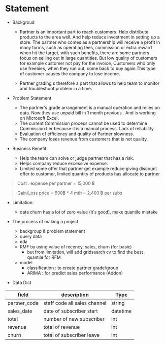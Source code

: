 # Statement

- Backgroud
  * Partner is an important part to reach customers. Help distribute products to the area well. And help reduce investment in setting up a store. The partner who comes as a partnership will receive a profit in many forms, such as operating fees, commission or extra reward when hit the target, with such benefits, there are some partners focus on selling out in large quantities. But low quality of customers for example customer not pay for the invoice, Customers who only use freebies, when they run out, come back to buy again.This type of customer causes the company to lose income.

  * Partner grading s therefore a part that allows to help team to monitor and troubleshoot problem in a time.


- Problem Statement
  * The partner's grade arrangement is a manual operation and relies on data. Now they use unpaid bill in 1 month previous . And is working on Microsoft Excel.
  * The current Commission process cannot be used to determine Commission tier because it is a manual process. Lack of reliability.
  * Evaluation of efficiency and quality of Partner slowness.
  * The company loses revenue from customers that is not quality.

- Business Benefit:
  * Help the team can solve or judge partner that has a risk.
  * Helps company reduce excessive expense.
  * Limited some offer that partner get example reduce giving discount offer to customer, limited quantity of products has allocate to partner

> Cost : expense per partner = 15,000 ฿

>Gain/Loss price = 600฿ * 4 mth = 2,400 ฿ per subs

- Limitation:
  * data churn has a lot of zero value (it's good), make quantile mistake

- The process of making a project
  * backgroup & problem statement
  * query data
  * eda
  * RMF by using value of recency, sales, churn (for basic)
    - but from limitation, will add gridsearch cv to find the best quantile for RFM
  * model
    - classification : to create partner grade/group
    - ARIMA : for predict sales performance (Addon)


- Data Dict

| field | description | Type |
|-------|-------------|------|
| partner_code | staff code all sales channel | string |
| sales_date | date of subscriber start | datetime |
| total | number of new subscriber | int |
| revenue | total of revenue | int |
| churn | total of subscriber leave | int |

